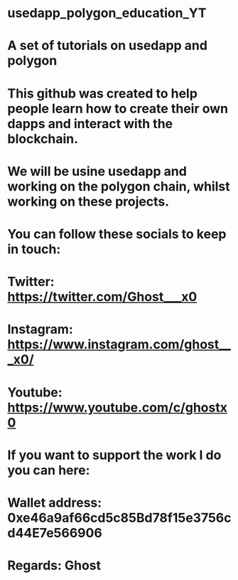 # usedapp_polygon_education_YT
# A set of tutorials on usedapp and polygon
#
# This github was created to help people learn how to create their own dapps and interact with the blockchain. 
# We will be usine usedapp and working on the polygon chain, whilst working on these projects.
#
# You can follow these socials to keep in touch:
#
# Twitter: https://twitter.com/Ghost___x0
# Instagram: https://www.instagram.com/ghost___x0/
# Youtube: https://www.youtube.com/c/ghostx0
#
# If you want to support the work I do you can here:
#
# Wallet address: 0xe46a9af66cd5c85Bd78f15e3756cd44E7e566906
#
#
#
#
#
#
#
# Regards: Ghost   
#
# 
